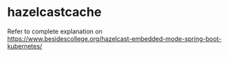 # hazelcastcache

Refer to complete explanation on https://www.besidescollege.org/hazelcast-embedded-mode-spring-boot-kubernetes/
